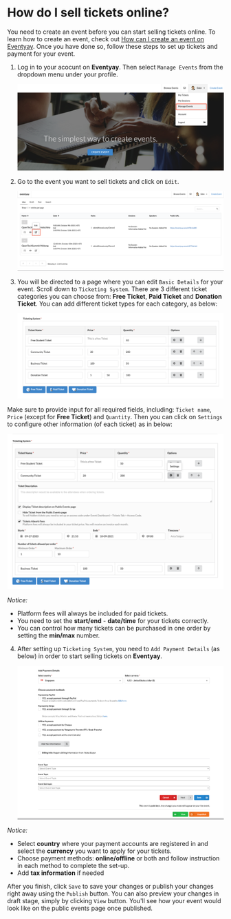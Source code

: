 # How do I sell tickets online?

You need to create an event before you can start selling tickets online. To learn how to create an event, check out [How can I create an event on Eventyay](http://support.eventyay.com/event-setup/How-can-I-create-an-event.html). Once you have done so, follow these steps to set up tickets and payment for your event. 

1. Log in to your acocunt on **Eventyay**. Then select `Manage Events` from the dropdown menu under your profile. 





    ![Sell tickets online](../images/How-do-I-sell-tickets-online-1.png)

2. Go to the event you want to sell tickets and click on `Edit`.





    ![Sell tickets online](../images/How-do-I-sell-tickets-online-2.png)

3. You will be directed to a page where you can edit `Basic Details` for your event. Scroll down to `Ticketing System`. There are 3 different ticket categories you can choose from: **Free Ticket**, **Paid Ticket** and **Donation Ticket**. You can add different ticket types for each category, as below: 




    ![Sell tickets online](../images/How-do-I-sell-tickets-online-4.png)

Make sure to provide input for all required fields, including: `Ticket name`, `Price` (except for **Free Ticket**) and `Quantity`. Then you can click on `Settings` to configure other information (of each ticket) as in below: 

![Sell tickets online](../images/How-do-I-sell-tickets-online-5.png)

*Notice:* 

- Platform fees will always be included for paid tickets. 
- You need to set the **start/end** - **date/time** for your tickets correctly. 
- You can control how many tickets can be purchased in one order by setting the **min/max** number. 

4. After setting up `Ticketing System`, you need to `Add Payment Details` (as below) in order to start selling tickets on **Eventyay**. 




    ![Sell tickets online](../images/How-do-I-sell-tickets-online-6.png)

*Notice:* 
- Select **country** where your payment accounts are registered in and select the **currency** you want to apply for your tickets.
- Choose payment methods: **online/offline** or both and follow instruction in each method to complete the set-up.
- Add **tax information** if needed 

After you finish, click `Save` to save your changes or publish your changes right away using the `Publish` button. You can also preview your changes in draft stage, simply by clicking `View` button. You'll see how your event would look like on the public events page once published.
